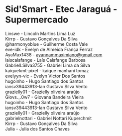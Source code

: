 # Sid'Smart - Etec Jaraguá - Supermercado
Linswe - Lincoln Martins Lima Luz  
Kirrp - Gustavo Gonçalves Da Silva  
@harmonyoblue - Guilherme Costa Vale  
eve-idk - Evelyn de Almeida França Ferraz  
AyaMax1438 - ayannammaximiano@gmail.com  
laiscalafange - Laís Calafange Barbosa  
GabrielLSilva3755 - Gabriel Lima da Silva  
kaiquekmt-pixel - kaique manhani tomaz  
evelyyn-vic - Evelyn Victor Dos Santos  
hugoinho - Hugo Santiago dos Santos  
iansv39443913-Ian Gustavo Silva Vento  
grazielly01 - Grazielly oliveira araújo  
Giovs._.0w7 - Giovana Bandeira Vieira  
hugoinho - Hugo Santiago dos Santos  
iansv39443913-Ian Gustavo Silva Vento  
grazielly01 - Grazielly oliveira araújo  
gabrielnottari - Gabriel Nottari Kuperchmit  
Kirrp - Gustavo Gonçalves Da Silva  
Julia - Julia dos Santos Chaves

